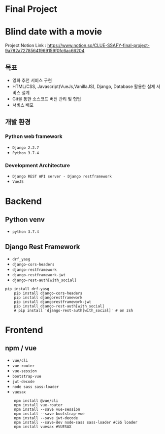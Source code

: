# Final Project
# Blind date with a movie

Project Notion Link : https://www.notion.so/CLUE-SSAFY-final-project-9a782a72785641969159f0fc6ac66204

## 목표
- 영화 추천 서비스 구현
- HTML/CSS, Javascript(VueJs,VanillaJS), Django, Database 활용한 실제 서비스 설계
- Git을 통한 소스코드 버전 관리 및 협업
- 서비스 배포


## 개발 환경
### Python web framework

- `Django 2.2.7`
- `Python 3.7.4`

### Development Architecture

- `Django REST API server - Django restframework`
- `VueJS`

# Backend

## Python venv

- `python 3.7.4`

## Django Rest Framework

- `drf_yasg`
- `django-cors-headers`
- `django-restframework`
- `django-restframework-jwt`
- `django-rest-auth[with_social]`
```
pip install drf-yasg
    pip install django-cors-headers
    pip install djangorestframework
    pip install djangorestframework-jwt
    pip install django-rest-auth[with_social]
    # pip install 'django-rest-auth[with_social]' # on zsh
```
# Frontend

## npm / vue

- `vue/cli`
- `vue-router`
- `vue-session`
- `bootstrap-vue`
- `jwt-decode`
- `node sass sass-loader`
- `vuesax`
```
    npm install @vue/cli
    npm install vue-router
    npm install --save vue-session
    npm install --save bootstrap-vue
    npm install --save jwt-decode
    npm install --save-dev node-sass sass-loader #CSS loader
    npm install vuesax #VUESAX
```
